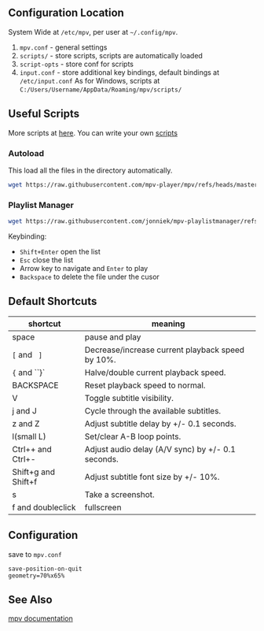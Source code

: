 ## Configuration Location
System Wide at `/etc/mpv`, per user at `~/.config/mpv`.
1. `mpv.conf` - general settings
2. `scripts/` - store scripts, scripts are automatically loaded
3. `script-opts` - store conf for scripts
4. `input.conf` - store additional key bindings, default bindings at `/etc/input.conf`
As for Windows,
scripts at `C:/Users/Username/AppData/Roaming/mpv/scripts/`
## Useful Scripts
More scripts at [here](https://github.com/mpv-player/mpv/wiki/User-Scripts).
You can write your own [scripts](https://mpv.io/manual/master/#lua-scripting)
### Autoload
This load all the files in the directory automatically.
```bash
wget https://raw.githubusercontent.com/mpv-player/mpv/refs/heads/master/TOOLS/lua/autoload.lua
```

### Playlist Manager
```bash
wget https://raw.githubusercontent.com/jonniek/mpv-playlistmanager/refs/heads/master/playlistmanager.lua
```
Keybinding:
* `Shift+Enter` open the list
* `Esc` close the list
* Arrow key to navigate and `Enter` to play
* `Backspace` to delete the file under the cusor
## Default Shortcuts

| shortcut            | meaning                                           |
| ------------------- | ------------------------------------------------- |
| space               | pause and play                                    |
| `[` and ` ]`        | Decrease/increase current playback speed by 10%.  |
| `{` and ``}`        | Halve/double current playback speed.              |
| BACKSPACE           | Reset playback speed to normal.                   |
| V                   | Toggle subtitle visibility.                       |
| j and J             | Cycle through the available subtitles.            |
| z and Z             | Adjust subtitle delay by +/- 0.1 seconds.         |
| l(small L)          | Set/clear A-B loop points.                        |
| Ctrl++ and Ctrl+-   | Adjust audio delay (A/V sync) by +/- 0.1 seconds. |
| Shift+g and Shift+f | Adjust subtitle font size by +/- 10%.             |
| s                   | Take a screenshot.                                |
| f and doubleclick   | fullscreen                                        |

## Configuration
save to `mpv.conf`
```
save-position-on-quit
geometry=70%x65%
```

## See Also
[mpv documentation](https://mpv.io/manual/stable/)
